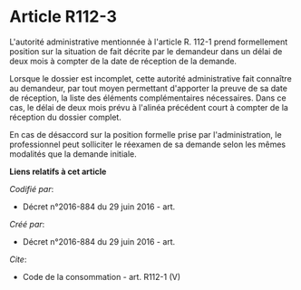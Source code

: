 # Article R112-3

L'autorité administrative mentionnée à l'article R. 112-1 prend formellement position sur la situation de fait décrite par le
demandeur dans un délai de deux mois à compter de la date de réception de la demande. 

Lorsque le dossier est incomplet, cette autorité administrative fait connaître au demandeur, par tout moyen permettant
d'apporter la preuve de sa date de réception, la liste des éléments complémentaires nécessaires. Dans ce cas, le délai de
deux mois prévu à l'alinéa précédent court à compter de la réception du dossier complet. 

En cas de désaccord sur la position formelle prise par l'administration, le professionnel peut solliciter le réexamen de sa
demande selon les mêmes modalités que la demande initiale.

**Liens relatifs à cet article**

_Codifié par_:

  - Décret n°2016-884 du 29 juin 2016 - art.

_Créé par_:

  - Décret n°2016-884 du 29 juin 2016 - art.

_Cite_:

  - Code de la consommation - art. R112-1 (V)
